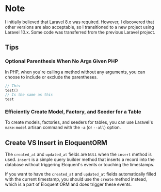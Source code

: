 # Note
I initially believed that Laravel 8.x was required. However, I discovered that other versions are also acceptable, so I transitioned to a new project using Laravel 10.x. Some code was transferred from the previous Laravel project.

## Tips
### Optional Parenthesis When No Args Given PHP
In PHP, when you're calling a method without any arguments, you can choose to include or exclude the parentheses.

``` php
// This
test()
// Is the same as this
test
```

### Efficiently Create Model, Factory, and Seeder for a Table
To create models, factories, and seeders for tables, you can use Laravel's `make:model` artisan command with the `-a` (or `--all`) option.

## Create VS Insert in EloquentORM
The `created_at` and `updated_at` fields are `NULL` when the `insert` method is used. `insert` is a simple query builder method that inserts a record into the database without triggering Eloquent's events or touching the timestamps.

If you want to have the `created_at` and `updated_at` fields automatically filled with the current timestamp, you should use the `create` method instead, which is a part of Eloquent ORM and does trigger these events.